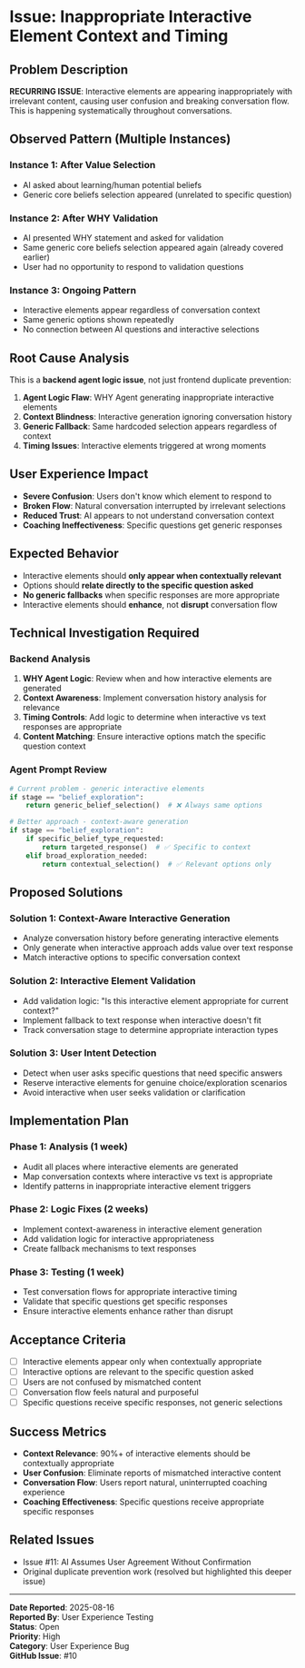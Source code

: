 # Issue: Inappropriate Interactive Element Context and Timing

## Problem Description
**RECURRING ISSUE**: Interactive elements are appearing inappropriately with irrelevant content, causing user confusion and breaking conversation flow. This is happening systematically throughout conversations.

## Observed Pattern (Multiple Instances)

### Instance 1: After Value Selection
- AI asked about learning/human potential beliefs  
- Generic core beliefs selection appeared (unrelated to specific question)

### Instance 2: After WHY Validation
- AI presented WHY statement and asked for validation
- Same generic core beliefs selection appeared again (already covered earlier)
- User had no opportunity to respond to validation questions

### Instance 3: Ongoing Pattern
- Interactive elements appear regardless of conversation context
- Same generic options shown repeatedly
- No connection between AI questions and interactive selections

## Root Cause Analysis
This is a **backend agent logic issue**, not just frontend duplicate prevention:

1. **Agent Logic Flaw**: WHY Agent generating inappropriate interactive elements
2. **Context Blindness**: Interactive generation ignoring conversation history
3. **Generic Fallback**: Same hardcoded selection appears regardless of context
4. **Timing Issues**: Interactive elements triggered at wrong moments

## User Experience Impact
- **Severe Confusion**: Users don't know which element to respond to
- **Broken Flow**: Natural conversation interrupted by irrelevant selections
- **Reduced Trust**: AI appears to not understand conversation context
- **Coaching Ineffectiveness**: Specific questions get generic responses

## Expected Behavior
- Interactive elements should **only appear when contextually relevant**
- Options should **relate directly to the specific question asked**
- **No generic fallbacks** when specific responses are more appropriate
- Interactive elements should **enhance**, not **disrupt** conversation flow

## Technical Investigation Required

### Backend Analysis
1. **WHY Agent Logic**: Review when and how interactive elements are generated
2. **Context Awareness**: Implement conversation history analysis for relevance
3. **Timing Controls**: Add logic to determine when interactive vs text responses are appropriate
4. **Content Matching**: Ensure interactive options match the specific question context

### Agent Prompt Review
```python
# Current problem - generic interactive elements
if stage == "belief_exploration":
    return generic_belief_selection()  # ❌ Always same options

# Better approach - context-aware generation  
if stage == "belief_exploration":
    if specific_belief_type_requested:
        return targeted_response()  # ✅ Specific to context
    elif broad_exploration_needed:
        return contextual_selection()  # ✅ Relevant options only
```

## Proposed Solutions

### Solution 1: Context-Aware Interactive Generation
- Analyze conversation history before generating interactive elements
- Only generate when interactive approach adds value over text response
- Match interactive options to specific conversation context

### Solution 2: Interactive Element Validation
- Add validation logic: "Is this interactive element appropriate for current context?"
- Implement fallback to text response when interactive doesn't fit
- Track conversation stage to determine appropriate interaction types

### Solution 3: User Intent Detection
- Detect when user asks specific questions that need specific answers
- Reserve interactive elements for genuine choice/exploration scenarios
- Avoid interactive when user seeks validation or clarification

## Implementation Plan

### Phase 1: Analysis (1 week)
- Audit all places where interactive elements are generated
- Map conversation contexts where interactive vs text is appropriate
- Identify patterns in inappropriate interactive element triggers

### Phase 2: Logic Fixes (2 weeks)
- Implement context-awareness in interactive element generation
- Add validation logic for interactive appropriateness
- Create fallback mechanisms to text responses

### Phase 3: Testing (1 week)
- Test conversation flows for appropriate interactive timing
- Validate that specific questions get specific responses
- Ensure interactive elements enhance rather than disrupt

## Acceptance Criteria
- [ ] Interactive elements appear only when contextually appropriate
- [ ] Interactive options are relevant to the specific question asked
- [ ] Users are not confused by mismatched content
- [ ] Conversation flow feels natural and purposeful
- [ ] Specific questions receive specific responses, not generic selections

## Success Metrics
- **Context Relevance**: 90%+ of interactive elements should be contextually appropriate
- **User Confusion**: Eliminate reports of mismatched interactive content
- **Conversation Flow**: Users report natural, uninterrupted coaching experience
- **Coaching Effectiveness**: Specific questions receive appropriate specific responses

## Related Issues
- Issue #11: AI Assumes User Agreement Without Confirmation
- Original duplicate prevention work (resolved but highlighted this deeper issue)

---

**Date Reported**: 2025-08-16  
**Reported By**: User Experience Testing  
**Status**: Open  
**Priority**: High  
**Category**: User Experience Bug  
**GitHub Issue**: #10